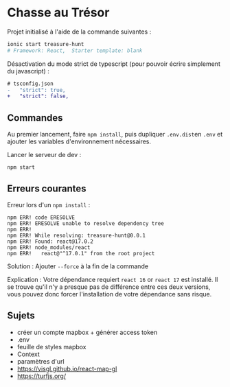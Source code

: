# Chasse au Trésor

Projet initialisé à l'aide de la commande suivantes :
```sh
ionic start treasure-hunt
# Framework: React,  Starter template: blank
```

Désactivation du mode strict de typescript (pour pouvoir écrire simplement du javascript) :
```diff
# tsconfig.json
-   "strict": true,
+   "strict": false,
```

## Commandes

Au premier lancement, faire `npm install`, puis dupliquer `.env.dist`en `.env` et ajouter les variables d'environnement nécessaires.

Lancer le serveur de dev :
```
npm start
```

## Erreurs courantes 

Erreur lors d'un `npm install` :
```
npm ERR! code ERESOLVE
npm ERR! ERESOLVE unable to resolve dependency tree
npm ERR! 
npm ERR! While resolving: treasure-hunt@0.0.1
npm ERR! Found: react@17.0.2
npm ERR! node_modules/react
npm ERR!   react@"^17.0.1" from the root project
```

Solution : Ajouter  `--force` à la fin de la commande

Explication : Votre dépendance requiert `react 16` or `react 17` est installé. Il se trouve qu'il n'y a presque pas de différence entre ces deux versions, vous pouvez donc forcer l'installation de votre dépendance sans risque.

## Sujets

- créer un compte mapbox + générer access token
- .env
- feuille de styles mapbox
- Context
- paramètres d'url
- https://visgl.github.io/react-map-gl
- https://turfjs.org/
